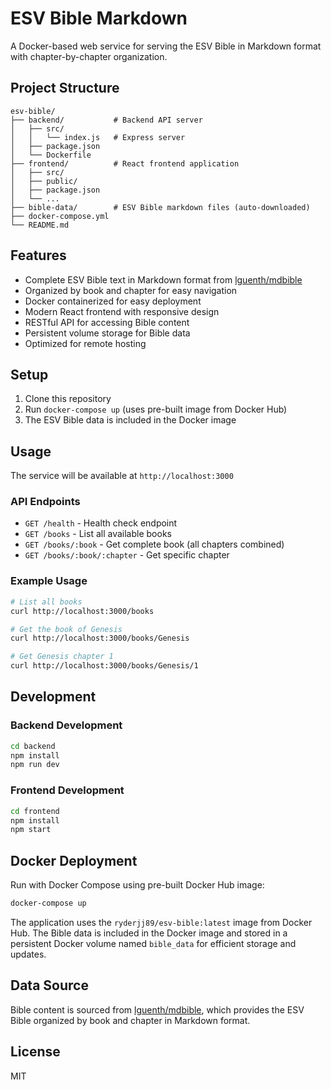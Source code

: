 # ESV Bible Markdown

A Docker-based web service for serving the ESV Bible in Markdown format with chapter-by-chapter organization.

## Project Structure

```
esv-bible/
├── backend/           # Backend API server
│   ├── src/
│   │   └── index.js   # Express server
│   ├── package.json
│   └── Dockerfile
├── frontend/          # React frontend application
│   ├── src/
│   ├── public/
│   ├── package.json
│   └── ...
├── bible-data/        # ESV Bible markdown files (auto-downloaded)
├── docker-compose.yml
└── README.md
```

## Features

- Complete ESV Bible text in Markdown format from [lguenth/mdbible](https://github.com/lguenth/mdbible)
- Organized by book and chapter for easy navigation
- Docker containerized for easy deployment
- Modern React frontend with responsive design
- RESTful API for accessing Bible content
- Persistent volume storage for Bible data
- Optimized for remote hosting

## Setup

1. Clone this repository
2. Run `docker-compose up` (uses pre-built image from Docker Hub)
3. The ESV Bible data is included in the Docker image

## Usage

The service will be available at `http://localhost:3000`

### API Endpoints

- `GET /health` - Health check endpoint
- `GET /books` - List all available books
- `GET /books/:book` - Get complete book (all chapters combined)
- `GET /books/:book/:chapter` - Get specific chapter

### Example Usage

```bash
# List all books
curl http://localhost:3000/books

# Get the book of Genesis
curl http://localhost:3000/books/Genesis

# Get Genesis chapter 1
curl http://localhost:3000/books/Genesis/1
```

## Development

### Backend Development
```bash
cd backend
npm install
npm run dev
```

### Frontend Development
```bash
cd frontend
npm install
npm start
```

## Docker Deployment

Run with Docker Compose using pre-built Docker Hub image:
```bash
docker-compose up
```

The application uses the `ryderjj89/esv-bible:latest` image from Docker Hub. The Bible data is included in the Docker image and stored in a persistent Docker volume named `bible_data` for efficient storage and updates.

## Data Source

Bible content is sourced from [lguenth/mdbible](https://github.com/lguenth/mdbible/tree/main/by_chapter), which provides the ESV Bible organized by book and chapter in Markdown format.

## License

MIT
